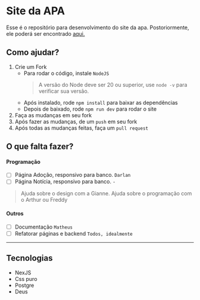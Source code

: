 # Site da APA

Esse é o repositório para desenvolvimento do site da apa. Postoriormente, ele poderá ser encontrado [aqui.](apasbs.org)

## Como ajudar?

 1. Crie um Fork
	 - Para rodar o código, instale `NodeJS`
		 > A versão do Node deve ser 20 ou superior, use `node -v` para verificar sua versão.
	 - Após instalado, rode `npm install` para baixar as dependências
	 - Depois de baixado, rode `npm run dev` para rodar o site 
 2. Faça as mudanças em seu fork
 3. Após fazer as mudanças, de um `push` em seu fork
 4. Após todas as mudanças feitas, faça um `pull request`

## O que falta fazer?

#### Programação
 - [ ] Página Adoção, responsivo para banco. `Darlan` 
 - [ ] Página Notícia, responsivo para banco. `-`
 > Ajuda sobre o design com a Gianne.
 > Ajuda sobre o programação com o Arthur ou Freddy
#### Outros
 - [ ] Documentação `Matheus`
 - [ ] Refatorar páginas e backend `Todos, idealmente`

---
## Tecnologias
- NexJS
- Css puro
- Postgre
- Deus
